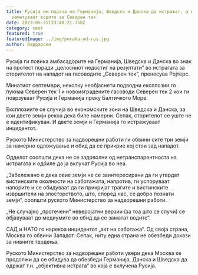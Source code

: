 ```yaml
---
title: Русија им порача на Германија, Шведска и Данска да истражат, а не да ги
  заматуваат водите за Северен тек
date: 2023-05-25T23:40:21.758Z
category: свет
featured: true
featuredImage: ../img/poraka-od-rus.jpg
author: Вардарски
---
```

Русија ги повика амбасадорите на Германија, Шведска и Данска во знак на протест поради „целосниот недостиг на резултати“ во истрагата за сторителот на нападот на гасоводите „Северен тек“, пренесува Ројтерс.

Минатиот септември, неколку необјаснети подводни експлозии го пукнаа Северен тек 1 и новоизградените гасоводи Северен тек 2 кои ги поврзуваат Русија и Германија преку Балтичкото Море.

Експлозиите се случија во економските зони на Шведска и Данска, за кои двете земји рекоа дека биле намерни. Сепак, сторителот се уште не е идентификуван. И двете земји и Германија го истражуваат инцидентот.

Руското Министерство за надворешни работи ги обвини сите три земји за намерно одложување и обид да се прикрие кој стои зад нападот.

Одделот соопшти дека не се задоволни од нетранспарентноста на истрагата и одбиле да ја вклучат Русија во неа.

„Забележано е дека овие земји не се заинтересирани да ги утврдат вистинските околности на саботажата, напротив, ги успоруваат напорите и се обидуваат да ги прикријат трагите и вистинските извршители на злосторството, што, според нас, се добро познати земји“, соопшти руското Министерство за надворешни работи.

„Не случајно „протечени“ неверојатни верзии (за тоа што се случи) се објавуваат до медиумите во обид да се заматат водите“.

САД и НАТО го нарекоа инцидентот „акт на саботажа“. Од своја страна, Москва го обвини Западот. Сепак, ниту една страна не обезбеди докази за нивните тврдења.

Руското Министерство за надворешни работи увери дека Москва ќе продолжи да се обидува да обезбеди Германија, Данска и Шведска да одржат т.н. „објективна истрага“ во која е вклучена Русија.
